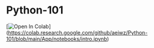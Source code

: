 # Python-101

[![Open In Colab](https://colab.research.google.com/assets/colab-badge.svg)]
(https://colab.research.google.com/github/aeiwz/Python-101/blob/main/App/notebooks/intro.ipynb)